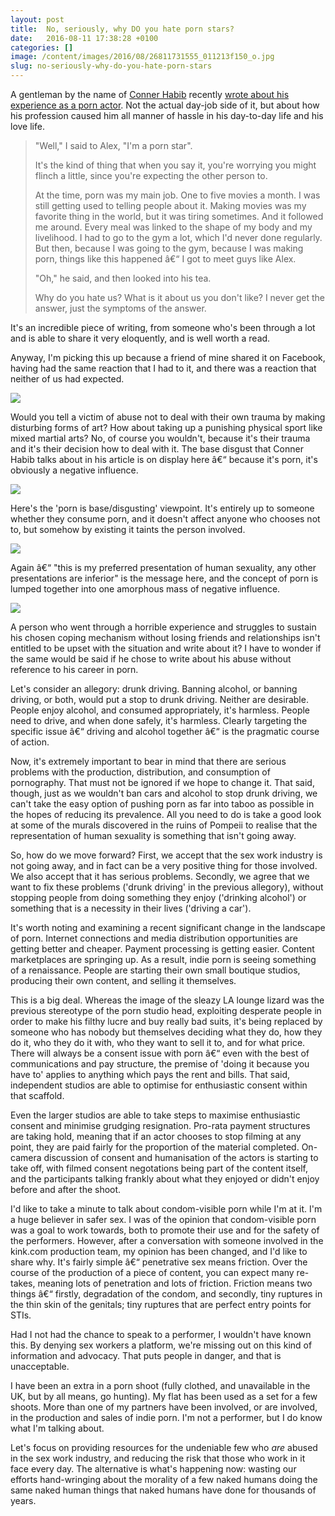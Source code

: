 ```yaml
---
layout: post
title:  No, seriously, why DO you hate porn stars?
date:   2016-08-11 17:38:28 +0100
categories: []
image: /content/images/2016/08/26811731555_011213f150_o.jpg
slug: no-seriously-why-do-you-hate-porn-stars
---
```


A gentleman by the name of [Conner Habib](http://j.mp/1lkCt9n) recently [wrote about his experience as a porn actor](http://j.mp/NQVmSu). Not the actual day-job side of it, but about how his profession caused him all manner of hassle in his day-to-day life and his love life.

> "Well," I said to Alex, "I'm a porn star".
> 
> It's the kind of thing that when you say it, you're worrying you might flinch a little, since you're expecting the other person to.
> 
> At the time, porn was my main job. One to five movies a month. I was still getting used to telling people about it. Making movies was my favorite thing in the world, but it was tiring sometimes. And it followed me around. Every meal was linked to the shape of my body and my livelihood. I had to go to the gym a lot, which I'd never done regularly. But then, because I was going to the gym, because I was making porn, things like this happened â€“ I got to meet guys like Alex.
> 
> "Oh," he said, and then looked into his tea.
> 
> Why do you hate us? What is it about us you don't like? I never get the answer, just the symptoms of the answer.

It's an incredible piece of writing, from someone who's been through a lot and is able to share it very eloquently, and is well worth a read.

Anyway, I'm picking this up because a friend of mine shared it on Facebook, having had the same reaction that I had to it, and there was a reaction that neither of us had expected.

![](/content/images/2016/08/abu-sel.png)

Would you tell a victim of abuse not to deal with their own trauma by making disturbing forms of art? How about taking up a punishing physical sport like mixed martial arts? No, of course you wouldn't, because it's their trauma and it's their decision how to deal with it. The base disgust that Conner Habib talks about in his article is on display here â€“ because it's porn, it's obviously a negative influence.

![](/content/images/2016/08/mcd-foo.png)

Here's the 'porn is base/disgusting' viewpoint. It's entirely up to someone whether they consume porn, and it doesn't affect anyone who chooses not to, but somehow by existing it taints the person involved.

![](/content/images/2016/08/pre-dig.png)

Again â€“ "this is my preferred presentation of human sexuality, any other presentations are inferior" is the message here, and the concept of porn is lumped together into one amorphous mass of negative influence.

![](/content/images/2016/08/hat-you.png)

A person who went through a horrible experience and struggles to sustain his chosen coping mechanism without losing friends and relationships isn't entitled to be upset with the situation and write about it? I have to wonder if the same would be said if he chose to write about his abuse without reference to his career in porn.

Let's consider an allegory: drunk driving. Banning alcohol, or banning driving, or both, would put a stop to drunk driving. Neither are desirable. People enjoy alcohol, and consumed appropriately, it's harmless. People need to drive, and when done safely, it's harmless. Clearly targeting the specific issue â€“ driving and alcohol together â€“ is the pragmatic course of action.

Now, it's extremely important to bear in mind that there are serious problems with the production, distribution, and consumption of pornography. That must not be ignored if we hope to change it. That said, though, just as we wouldn't ban cars and alcohol to stop drunk driving, we can't take the easy option of pushing porn as far into taboo as possible in the hopes of reducing its prevalence. All you need to do is take a good look at some of the murals discovered in the ruins of Pompeii to realise that the representation of human sexuality is something that isn't going away.

So, how do we move forward? First, we accept that the sex work industry is not going away, and in fact can be a very positive thing for those involved. We also accept that it has serious problems. Secondly, we agree that we want to fix these problems ('drunk driving' in the previous allegory), without stopping people from doing something they enjoy ('drinking alcohol') or something that is a necessity in their lives ('driving a car').

It's worth noting and examining a recent significant change in the landscape of porn. Internet connections and media distribution opportunities are getting better and cheaper. Payment processing is getting easier. Content marketplaces are springing up. As a result, indie porn is seeing something of a renaissance. People are starting their own small boutique studios, producing their own content, and selling it themselves.

This is a big deal. Whereas the image of the sleazy LA lounge lizard was the previous stereotype of the porn studio head, exploiting desperate people in order to make his filthy lucre and buy really bad suits, it's being replaced by someone who has nobody but themselves deciding what they do, how they do it, who they do it with, who they want to sell it to, and for what price. There will always be a consent issue with porn â€“ even with the best of communications and pay structure, the premise of 'doing it because you have to' applies to anything which pays the rent and bills. That said, independent studios are able to optimise for enthusiastic consent within that scaffold.

Even the larger studios are able to take steps to maximise enthusiastic consent and minimise grudging resignation. Pro-rata payment structures are taking hold, meaning that if an actor chooses to stop filming at any point, they are paid fairly for the proportion of the material completed. On-camera discussion of consent and humanisation of the actors is starting to take off, with filmed consent negotations being part of the content itself, and the participants talking frankly about what they enjoyed or didn't enjoy before and after the shoot.

I'd like to take a minute to talk about condom-visible porn while I'm at it. I'm a huge believer in safer sex. I was of the opinion that condom-visible porn was a goal to work towards, both to promote their use and for the safety of the performers. However, after a conversation with someone involved in the kink.com production team, my opinion has been changed, and I'd like to share why. It's fairly simple â€“ penetrative sex means friction. Over the course of the production of a piece of content, you can expect many re-takes, meaning lots of penetration and lots of friction. Friction means two things â€“ firstly, degradation of the condom, and secondly, tiny ruptures in the thin skin of the genitals; tiny ruptures that are perfect entry points for STIs.

Had I not had the chance to speak to a performer, I wouldn't have known this. By denying sex workers a platform, we're missing out on this kind of information and advocacy. That puts people in danger, and that is unacceptable.

I have been an extra in a porn shoot (fully clothed, and unavailable in the UK, but by all means, go hunting). My flat has been used as a set for a few shoots. More than one of my partners have been involved, or are involved, in the production and sales of indie porn. I'm not a performer, but I do know what I'm talking about.

Let's focus on providing resources for the undeniable few who *are* abused in the sex work industry, and reducing the risk that those who work in it face every day. The alternative is what's happening now: wasting our efforts hand-wringing about the morality of a few naked humans doing the same naked human things that naked humans have done for thousands of years.
